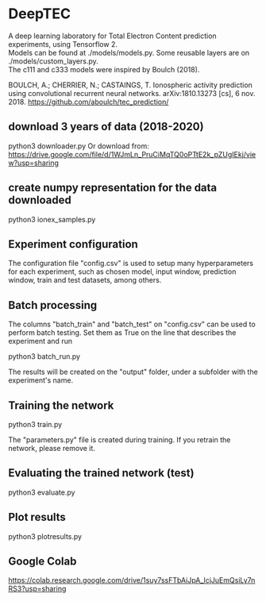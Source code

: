 # DeepTEC
A deep learning laboratory for Total Electron Content prediction experiments, using Tensorflow 2.\
Models can be found at ./models/models.py. Some reusable layers are on ./models/custom_layers.py.\
The c111 and c333 models were inspired by Boulch (2018).

BOULCH, A.; CHERRIER, N.; CASTAINGS, T. Ionospheric activity prediction using convolutional recurrent neural networks. arXiv:1810.13273 [cs], 6 nov. 2018. 
https://github.com/aboulch/tec_prediction/

## download 3 years of data (2018-2020)
python3 downloader.py 
Or download from: https://drive.google.com/file/d/1WJmLn_PruCiMqTQ0oPTtE2k_pZUgIEkj/view?usp=sharing

## create numpy representation for the data downloaded
python3 ionex_samples.py 

## Experiment configuration

The configuration file "config.csv" is used to setup many hyperparameters for each experiment, such as chosen model, input window, prediction window, train and test datasets, among others.

## Batch processing

The columns "batch_train" and "batch_test" on "config.csv" can be used to perform batch testing. Set them as True on the line that describes the experiment and run 

python3 batch_run.py 

The results will be created on the "output" folder, under a subfolder with the experiment's name.

## Training the network
python3 train.py

The "parameters.py" file is created during training. If you retrain the network, please remove it.

## Evaluating the trained network (test)
python3 evaluate.py

## Plot results
python3 plotresults.py

## Google Colab
https://colab.research.google.com/drive/1suy7ssFTbAiJpA_lcjJuEmQsiLy7nRS3?usp=sharing
